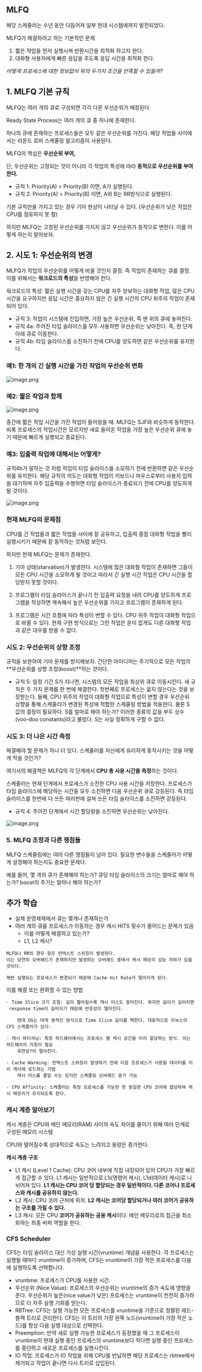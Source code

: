 ## MLFQ

해당 스케줄러는 수년 동안 다듬어져 일부 현대 시스템에까지 발전되었다.

MLFQ가 해결하려고 하는 기본적인 문제

1. 짧은 작업을 먼저 실행시켜 반환시간을 최적화 하고자 한다.
2. 대화형 사용자에게 빠른 응답을 주도록 응답 시간을 최적화 한다.

_어떻게 프로세스에 대한 정보없이 위의 두가지 조건을 만족할 수 있을까?_

## 1. MLFQ 기본 규칙

MLFQ는 여러 개의 큐로 구성되면 각각 다른 우선순위가 배정된다.

Ready State Process는 여러 개의 큐 중 하나에 존재한다.

하나의 큐에 존재하는 프로세스들은 모두 같은 우선순위를 가진다. 해당 작업들 사이에서는 라운드 로비 스케줄링 알고리즘이 사용된다.

MLFQ의 핵심은 **우선순위 부여,**

단, 우선순위는 고정되는 것이 아니라 각 작업의 특성에 따라 **동적으로 우선순위를 부여한다.**

- 규칙 1: Priority(A) > Priority(B) 이면, A가 실행된다.
- 규칙 2: Priority(A) = Priority(B) 이면, A와 B는 RR방식으로 실행된다.

기본 규칙만을 가지고 있는 경우 기아 현상이 나타날 수 있다. (우선순위가 낮은 작업은 CPU를 점유하지 못 함)

하지만 MLFQ는 고정된 우선순위를 가지지 않고 우선순위가 동적으로 변한다. 이를 어떻게 하는지 알아보자.

## 2. 시도 1: 우선순위의 변경

MLFQ가 작업의 우선순위를 어떻게 바꿀 것인지 결정. 즉 작업이 존재하는 큐를 결정. 이를 위해서는 **워크로드의 특성**을 반영해야 한다.

워크로드의 특성: 짧은 실행 시간을 갖는 CPU를 자주 양보하는 대화형 작업, 많은 CPU 시간을 요구하지만 응답 시간은 중요하지 않은 긴 실행 시간의 CPU 위주의 작업이 혼재되어 있다.

- 규칙 3: 작업이 시스템에 진입하면, 가장 높은 우선순위, 즉 맨 위의 큐에 놓여진다.
- 규칙 4a: 주어진 타임 슬라이스를 모두 사용하면 우선순위는 낮아진다. 즉, 한 단계 아래 큐로 이동한다.
- 규칙 4b: 타임 슬라이스를 소진하기 전에 CPU를 양도하면 같은 우선순위를 유지한다.

### 예1: 한 개의 긴 실행 시간을 가진 작업의 우선순위 변화

![image.png](attachment:389f952f-4a5b-4d54-abfc-3755bdd84568:image.png)

### 예2: 짧은 작업과 함께

![image.png](attachment:fae016d0-c200-445d-9439-1abddf75bd19:image.png)

중간에 짧은 작업 시간을 가진 작업이 들어왔을 때. MLFQ는 SJF와 비슷하게 동작한다. 비록 프로세스의 작업시간은 모르지만 새로 들어온 작업을 가장 높은 우선순위 큐에 놓기 때문에 빠르게 실행되고 종료된다.

### 예3: 입출력 작업에 대해서는 어떻게?

규칙4b가 말하는 것 처럼 작업이 타임 슬라이스를 소모하기 전에 반환하면 같은 우선순위를 유지한다. 해당 규칙의 의도는 대화형 작업이 키보드나 마우스로부터 사용자 입력을 대기하며 자주 입출력을 수행하면 타임 슬라이스가 종료되기 전에 CPU를 양도하게 될 것이다.

![image.png](attachment:39da4bee-a9be-4333-8617-7ff107b55e9b:image.png)

### 현재 MLFQ의 문제점

CPU를 긴 작업들과 짧은 작업들 사이에 잘 공유하고, 입출력 중점 대화형 작업을 빨리 실행시키기 때문에 잘 동작하는 것처럼 보인다.

하지만 현재 MLFQ는 문제가 존재한다.

1. 기아 상태(starvation)가 발생한다. 시스템에 많은 대화형 작업이 존재하면 그들이 모든 CPU 시간을 소모하게 될 것이고 따라서 긴 실행 시간 작업은 CPU 시간을 할당받지 못할 것이다.

1. 프로그램이 타임 슬라이스가 끝나기 전 입출력 요청을 내려 CPU를 양도하게 프로그램을 작성하면 계속해서 높은 우선순위를 가지고 프로그램이 존재하게 된다.

1. 프로그램은 시간 흐름에 따라 특성이 변할 수 있다. CPU 위주 작업이 대화형 작업으로 바뀔 수 있다. 현재 구현 방식으로는 그런 작업은 운이 없게도 다른 대화형 작업과 같은 대우를 받을 수 없다.

### 시도 2: 우선순위의 상향 조정

규칙을 보완하여 기아 문제를 방지해보자. 간단한 아이디어는 주기적으로 모든 작업의 **우선순위를 상향 조정(boost)**하는 것이다.

- 규칙 5: 일정 기간 S가 지나면, 시스템의 모든 작업을 최상위 큐로 이동시킨다.
  새 규칙은 두 가지 문제를 한 번에 해결한다. 첫번째로 프로세스는 굶지 않는다는 것을 보장받는다.
  둘째, CPU 위주의 작업이 대화형 작업으로 특성이 변할 경우 우선순위 상향을 통해 스케줄러가 변경된 특성에 적합한 스케줄링 방법을 적용한다.
  물론 S 값의 결정이 필요하다. S를 얼마로 해야 하는가? 이러한 종류의 값을 부두 상수(voo-doo constants)라고 불렀다. S는 사실 정확하게 구할 수 없다.

### 시도 3: 더 나은 시간 측정

해결해야 할 문제가 하나 더 있다. 스케줄러를 자신에게 유리하게 동작시키는 것을 어떻게 막을 것인가?

여기서의 해결책은 MLFQ의 각 단계에서 **CPU 총 사용 시간을 측정**하는 것이다.

스케줄러는 현재 단계에서 프로세스가 소진한 CPU 사용 시간을 저장한다. 프로세스가 타임 슬라이스에 해당하는 시간을 모두 소진하면 다음 우선순위 큐로 강등된다. 즉 타임 슬라이스를 한번에 다 쓰든 여러번에 걸쳐 쓰든 타임 슬라이스를 소진하면 강등된다.

- 규칙 4: 주어진 단계에서 시간 할당량을 소진하면 우선순위는 낮아진다.

![image.png](attachment:616ebdf2-7e9e-4e57-9d46-6724a3952149:image.png)

### 5. MLFQ 조정과 다른 쟁점들

MLFQ 스케줄링에는 여러 다른 쟁점들이 남아 있다. 필요한 변수들을 스케줄러가 어떻게 설정해야 하는지도 중요한 문제다.

예를 들어, 몇 개의 큐가 존재해야 하는가? 큐당 타임 슬라이스의 크기는 얼마로 해야 하는가? boost의 주기는 얼마나 해야 하는가?

## 추가 학습

- 실제 운영체제에서 큐는 몇개나 존재하는가
- 여러 개의 큐를 프로세스가 이동하는 경우 캐시 HITS 횟수가 줄어드는 문제가 있음
  - 이를 어떻게 해결하고 있는가?
  - L1, L2 캐시?

```
MLFQ나 RR의 경우 잦은 컨텍스트 스위칭이 발생한다.
이는 당연히 오버헤드가 존재하지만 발생하는 오버헤드 중에서 캐시 메모리 성능 저하가 있을 것이다.

매번 실행되는 프로세스가 변경되기 때문에 Cache Hit Rate가 떨어지게 된다.
```

이를 해결 또는 완화할 수 있는 방법

```
- Time Slice 크기 조절: 길이 짧아질수록 캐시 미스도 잦아진다. 하지만 길이가 길어지면
 response time이 길어지기 때문에 반응성이 떨어진다.

	현대 OS는 대게 동적인 방식으로 Time Slice 길이를 택한다. 대표적으로 리눅스의 CFS 스케줄러가 있다.

- 캐시 파티셔닝: 특정 하드웨어에서는 프로세스 별 캐시 공간을 미리 할당하는 방식. 이는 하드웨어의 지원이 필요
	유연성?이 떨어진다.

- Cache Warming: 컨텍스트 스위칭이 발생하기 전에 다음 프로세스가 사용할 데이터를 미리 캐시에 로드하는 기법
	캐시 미스를 줄일 수는 있지만 스케줄링 오버헤드 증가 가능

- CPU Affinity: 스케줄러는 특정 프로세스를 가능한 한 동일한 CPU 코어에 할당하여 캐시 메모리가 유지되도록 한다.

```

### 캐시 계층 알아보기

캐시 계층은 CPU와 메인 메모리(RAM) 사이의 속도 차이를 줄이기 위해 여러 단계로 구성된 메모리 시스템

CPU와 멀어질수록 상대적으로 속도는 느려지고 용량은 증가한다.

**캐시 계층 구조**

- L1 캐시 (Level 1 Cache): CPU 코어 내부에 직접 내장되어 있어 CPU가 가장 빠르게 접근할 수 있다. L1 캐시는 일반적으로 L1i(명령어 캐시), L1d(데이터 캐시)로 나뉘어져 있다. **L1 캐시는 CPU 코어 당 할당되는 경우 일반적이다. 다른 코어나 프로세스와 캐시를 공유하지 않는다.**
- L2 캐시: CPU 코어 근처에 위치. **L2 캐시는 코어당 할당되거나 여러 코어가 공유하는 구조를 가질 수 있다.**
- L3 캐시: 모든 CPU **코어가 공유하는 공용 캐시**이다. 메인 메모리로의 접근을 최소화하는 최종 버퍼 역할을 한다.

### CFS Scheduler

CFS는 타임 슬라이스 대신 가상 실행 시간(vruntime) 개념을 사용한다. 각 프로세스는 실행될 때마다 vruntime이 증가하며, CFS는 vruntime이 가장 작은 프로세스를 다음에 실행하도록 선택합니다.

- vruntime: 프로세스가 CPU를 사용한 시간.
- 우선순위 (Nice Value): 프로세스의 우선순위는 vruntime의 증가 속도에 영향을 준다. 우선순위가 높은(nice value가 낮은) 프로세스는 vruntime이 천천히 증가하므로 더 자주 실행 기회를 얻는다.
- RBTree: CFS는 실행 가능한 모든 프로세스를 vruntime을 기준으로 정렬된 레드-블랙 트리로 관리한다. CFS는 이 트리의 가장 왼쪽 노드(vruntime이 가장 작은 노드)를 항상 다음 실행 대상으로 선택한다.
- Preemption: 만약 새로 실행 가능한 프로세스가 등장했을 때 그 프로세스이 vruntime이 현재 실행 중인 프로세스의 vruntime보다 작다면 실행 중인 프로세스를 중단하고 새로운 프로세스를 실행시킨다.
- IO 작업: 프로세스가 IO 작업을 위해 CPU를 반납하면 해당 프로세스는 rbtree에서 제거되고 작업이 끝나면 다시 트리로 삽입된다.
